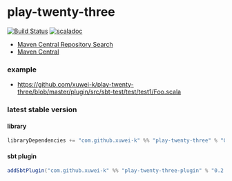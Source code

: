 # play-twenty-three

[![Build Status](https://secure.travis-ci.org/xuwei-k/play-twenty-three.png)](http://travis-ci.org/xuwei-k/play-twenty-three)
[![scaladoc](http://javadoc-badge.appspot.com/com.github.xuwei-k/play-twenty-three_2.11.svg?label=scaladoc)](http://javadoc-badge.appspot.com/com.github.xuwei-k/play-twenty-three_2.11)

- [Maven Central Repository Search](http://search.maven.org/#search%7Cga%7C1%7Cg%3A%22com.github.xuwei-k%22%20AND%20a%3A%22play-twenty-three_2.11%22)
- [Maven Central](http://repo1.maven.org/maven2/com/github/xuwei-k/play-twenty-three_2.11/)

### example
- <https://github.com/xuwei-k/play-twenty-three/blob/master/plugin/src/sbt-test/test/test1/Foo.scala>

### latest stable version

#### library

```scala
libraryDependencies += "com.github.xuwei-k" %% "play-twenty-three" % "0.2.0"
```

#### sbt plugin

```scala
addSbtPlugin("com.github.xuwei-k" %% "play-twenty-three-plugin" % "0.2.0")
```
